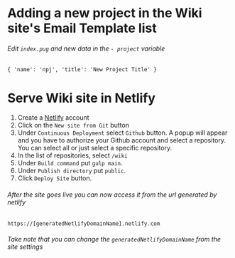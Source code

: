 # Adding a new project in the Wiki site's Email Template list
###### Edit `index.pug` and new data in the `- project` variable
```pug
{ 'name': 'npj', 'title': 'New Project Title' }
```
# Serve Wiki site in Netlify
1. Create a [Netlify](https://www.netlify.com/) account
2. Click on the `New site from Git` button
3. Under `Continuous Deployment` select `Github` button. A popup will appear and you have to authorize your Github account and select a repository. You can select all or just select a specific repository.
4. In the list of repositories, select `/wiki`
5. Under `Build command` put `gulp main`.
6. Under `Publish directory` put `public`.
7. Click `Deploy Site` button.

###### After the site goes live you can now access it from the url generated by netlify
`https://[generatedNetlifyDomainName].netlify.com`

###### Take note that you can change the `generatedNetlifyDomainName` from the site settings
